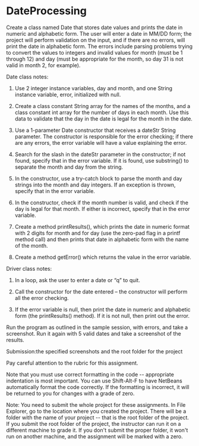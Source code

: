 # DateProcessing

Create a class named Date that stores date values and prints the date in numeric and alphabetic form. The user will enter a date in MM/DD form; the project will perform validation on the input, and if there are no errors, will print the date in alphabetic form. The errors include parsing problems trying to convert the values to integers and invalid values for month (must be 1 through 12) and day (must be appropriate for the month, so day 31 is not valid in month 2, for example).

Date class notes:

1. Use 2 integer instance variables, day and month, and one String instance variable, error, initialized with null.

2. Create a class constant String array for the names of the months, and a class constant int array for the number of days in each month. Use this data to validate that the day in the date is legal for the month in the date.

3. Use a 1-parameter Date constructor that receives a dateStr String parameter. The constructor is responsible for the error checking; if there are any errors, the error variable will have a value explaining the error.

4. Search for the slash in the dateStr parameter in the constructor; if not found, specify that in the error variable. If it is found, use substring() to separate the month and day from the string.

5. In the constructor, use a try-catch block to parse the month and day strings into the month and day integers. If an exception is thrown, specify that in the error variable.

6. In the constructor, check if the month number is valid, and check if the day is legal for that month. If either is incorrect, specify that in the error variable.

7. Create a method printResults(), which prints the date in numeric format with 2 digits for month and for day (use the zero-pad flag in a printf method call) and then prints that date in alphabetic form with the name of the month.

8. Create a method getError() which returns the value in the error variable.

Driver class notes:

1. In a loop, ask the user to enter a date or “q” to quit.

2. Call the constructor for the date entered – the constructor will perform all the error checking.

3. If the error variable is null, then print the date in numeric and alphabetic form (the printResults() method). If it is not null, then print out the error.

Run the program as outlined in the sample session, with errors, and take a screenshot. Run it again with 5 valid dates and take a screenshot of the results.

Submission:the specified screenshots and the root folder for the project

Pay careful attention to the rubric for this assignment.

Note that you must use correct formatting in the code -- appropriate indentation is most important. You can use Shift-Alt-F to have NetBeans automatically format the code correctly. If the formatting is incorrect, it will be returned to you for changes with a grade of zero.

Note: You need to submit the whole project for these assignments. In File Explorer, go to the location where you created the project. There will be a folder with the name of your project -- that is the root folder of the project.  If you submit the root folder of the project, the instructor can run it on a different machine to grade it. If you don't submit the proper folder, it won't run on another machine, and the assignment will be marked with a zero.
